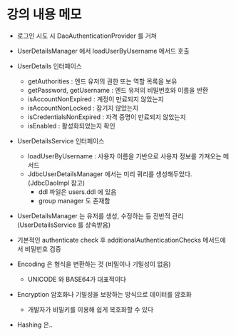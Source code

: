 # 강의 내용 메모

- 로그인 시도 시 DaoAuthenticationProvider 를 거쳐 
- UserDetailsManager 에서 loadUserByUsername 메서드 호출
- UserDetails 인터페이스
  - getAuthorities : 엔드 유저의 권한 또는 역할 목록을 보유
  - getPassword, getUsername : 엔드 유저의 비밀번호와 이름을 반환
  - isAccountNonExpired : 계정이 만료되지 않았는지
  - isAccountNonLocked :  잠기지 않았는지
  - isCredentialsNonExpired : 자격 증명이 만료되지 않았는지
  - isEnabled : 활성화되었는지 확인
- UserDetailsService 인터페이스
  - loadUserByUsername : 사용자 이름을 기반으로 사용자 정보를 가져오는 메서드
  - JdbcUserDetailsManager 에서는 미리 쿼리를 생성해두었다. (JdbcDaoImpl 참고)
    - ddl 파일은 users.ddl 에 있음
    - group manager 도 존재함
- UserDetailsManager 는 유저를 생성, 수정하는 등 전반적 관리 (UserDetailsService 를 상속받음)

- 기본적인 authenticate check 후 additionalAuthenticationChecks 메서드에서 비밀번호 검증

- Encoding 은 형식을 변환하는 것 (비밀이나 기밀성이 없음)
  - UNICODE 와 BASE64가 대표적이다
- Encryption 암호화나 기밀성을 보장하는 방식으로 데이터를 암호화
  - 개발자가 비밀키를 이용해 쉽게 복호화할 수 있다
- Hashing 은..
